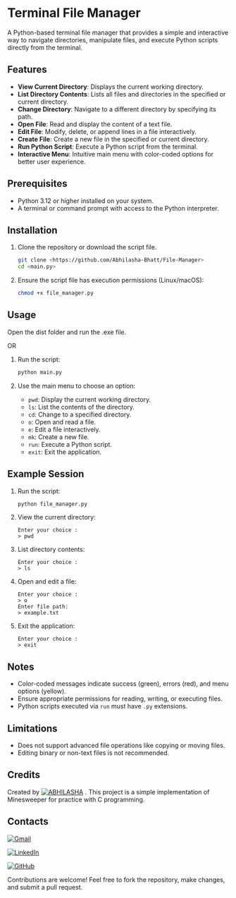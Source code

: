 # Terminal File Manager

A Python-based terminal file manager that provides a simple and interactive way to navigate directories, manipulate files, and execute Python scripts directly from the terminal.

## Features

- **View Current Directory**: Displays the current working directory.
- **List Directory Contents**: Lists all files and directories in the specified or current directory.
- **Change Directory**: Navigate to a different directory by specifying its path.
- **Open File**: Read and display the content of a text file.
- **Edit File**: Modify, delete, or append lines in a file interactively.
- **Create File**: Create a new file in the specified or current directory.
- **Run Python Script**: Execute a Python script from the terminal.
- **Interactive Menu**: Intuitive main menu with color-coded options for better user experience.

## Prerequisites

- Python 3.12 or higher installed on your system.
- A terminal or command prompt with access to the Python interpreter.

## Installation

1. Clone the repository or download the script file.
   ```bash
   git clone <https://github.com/Abhilasha-Bhatt/File-Manager>
   cd <main.py>
   ```

2. Ensure the script file has execution permissions (Linux/macOS):
   ```bash
   chmod +x file_manager.py
   ```

## Usage
Open the dist folder and run the .exe file. 


OR

            
1. Run the script:
   ```bash
   python main.py
   ```

2. Use the main menu to choose an option:
   - `pwd`: Display the current working directory.
   - `ls`: List the contents of the directory.
   - `cd`: Change to a specified directory.
   - `o`: Open and read a file.
   - `e`: Edit a file interactively.
   - `mk`: Create a new file.
   - `run`: Execute a Python script.
   - `exit`: Exit the application.

## Example Session

1. Run the script:
   ```bash
   python file_manager.py
   ```

2. View the current directory:
   ```
   Enter your choice :
   > pwd
   ```

3. List directory contents:
   ```
   Enter your choice :
   > ls
   ```

4. Open and edit a file:
   ```
   Enter your choice :
   > o
   Enter file path:
   > example.txt
   ```

5. Exit the application:
   ```
   Enter your choice :
   > exit
   ```

## Notes

- Color-coded messages indicate success (green), errors (red), and menu options (yellow).
- Ensure appropriate permissions for reading, writing, or executing files.
- Python scripts executed via `run` must have `.py` extensions.

## Limitations

- Does not support advanced file operations like copying or moving files.
- Editing binary or non-text files is not recommended.

## Credits
Created by [![ABHILASHA](https://img.shields.io/badge/ABHILASHA-Profile-blue?style=for-the-badge)](https://www.linkedin.com/in/abhilasha-bhatt3/)
. This project is a simple implementation of Minesweeper for practice with C programming.

## Contacts

[![Gmail](https://img.shields.io/badge/-Gmail-D14836?logo=gmail&logoColor=white&style=for-the-badge)](mailto:abhilashabhatt77@gmail.com)


[![LinkedIn](https://img.shields.io/badge/-LinkedIn-blue?logo=linkedin&logoColor=white&style=for-the-badge)](https://www.linkedin.com/in/abhilasha-bhatt3/)

[![GitHub](https://img.shields.io/badge/-GitHub-181717?logo=github&logoColor=white&style=for-the-badge)](https://github.com/Abhilasha-Bhatt)


Contributions are welcome! Feel free to fork the repository, make changes, and submit a pull request.

